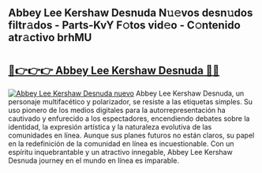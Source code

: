 ## Abbey Lee Kershaw Desnuda N𝚞𝚎vos desn𝚞dos filtr𝚊dos - Parts-KvY F𝚘tos vid𝚎o - C𝚘ntenido atr𝚊ctivo brhMU

# <h2><a href="http://mb9ggiz.tromn.icu/?c=Abbey+Lee+Kershaw+Desnuda">🔗👉👉👉 Abbey Lee Kershaw Desnuda 🔗🔗</a></h2>

[![Abbey Lee Kershaw Desnuda nuevo](https://i.imgur.com/pEAQMta.gif)](http://mb9ggiz.tromn.icu/?c=Abbey+Lee+Kershaw+Desnuda)
Abbey Lee Kershaw Desnuda, un personaje multifacético y polarizador, se resiste a las etiquetas simples. Su uso pionero de los medios digitales para la autorrepresentación ha cautivado y enfurecido a los espectadores, encendiendo debates sobre la identidad, la expresión artística y la naturaleza evolutiva de las comunidades en línea. Aunque sus planes futuros no están claros, su papel en la redefinición de la comunidad en línea es incuestionable. Con un espíritu inquebrantable y un atractivo innegable, Abbey Lee Kershaw Desnuda journey en el mundo en línea es imparable.
